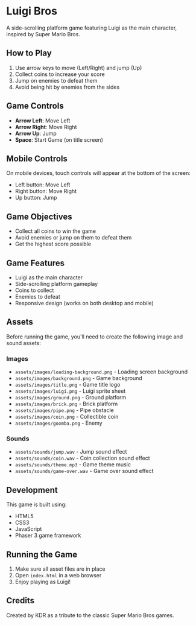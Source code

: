 # Luigi Bros

A side-scrolling platform game featuring Luigi as the main character, inspired by Super Mario Bros.

## How to Play

1. Use arrow keys to move (Left/Right) and jump (Up)
2. Collect coins to increase your score
3. Jump on enemies to defeat them
4. Avoid being hit by enemies from the sides

## Game Controls

- **Arrow Left**: Move Left
- **Arrow Right**: Move Right
- **Arrow Up**: Jump
- **Space**: Start Game (on title screen)

## Mobile Controls

On mobile devices, touch controls will appear at the bottom of the screen:
- Left button: Move Left
- Right button: Move Right
- Up button: Jump

## Game Objectives

- Collect all coins to win the game
- Avoid enemies or jump on them to defeat them
- Get the highest score possible

## Game Features

- Luigi as the main character
- Side-scrolling platform gameplay
- Coins to collect
- Enemies to defeat
- Responsive design (works on both desktop and mobile)

## Assets

Before running the game, you'll need to create the following image and sound assets:

### Images
- `assets/images/loading-background.png` - Loading screen background
- `assets/images/background.png` - Game background
- `assets/images/title.png` - Game title logo
- `assets/images/luigi.png` - Luigi sprite sheet
- `assets/images/ground.png` - Ground platform
- `assets/images/brick.png` - Brick platform
- `assets/images/pipe.png` - Pipe obstacle
- `assets/images/coin.png` - Collectible coin
- `assets/images/goomba.png` - Enemy

### Sounds
- `assets/sounds/jump.wav` - Jump sound effect
- `assets/sounds/coin.wav` - Coin collection sound effect
- `assets/sounds/theme.mp3` - Game theme music
- `assets/sounds/game-over.wav` - Game over sound effect

## Development

This game is built using:
- HTML5
- CSS3
- JavaScript
- Phaser 3 game framework

## Running the Game

1. Make sure all asset files are in place
2. Open `index.html` in a web browser
3. Enjoy playing as Luigi!

## Credits

Created by KDR as a tribute to the classic Super Mario Bros games. 